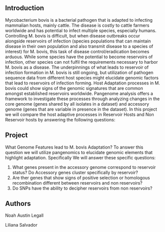 ## Introduction 
Mycobacterium bovis is a bacterial pathogen that is adapted to infecting mammalian hosts, mainly cattle. The disease is costly to cattle farmers worldwide and has potential to infect multiple species, especially humans. Controlling M. bovis is difficult, but when disease outbreaks occur alongside reservoirs of infection (species populations that can maintain disease in their own population and also transmit disease to a species of interest) for M. bovis, this task of disease control/eradication becomes arduous. While some species have the potential to become reservoirs of infection, other species can not fulfil the requirements necessary to harbor M. bovis as a disease. The underpinnings of what leads to reservoir of infection formation in M. bovis is still ongoing, but utilization of pathogen sequence data from different host species might elucidate genomic factors that lead to reservoirs of infection forming. Host Adaptation processes in M. bovis could show signs of the genomic signatures that are common amongst established reservoirs worldwide. Pangenome analysis offers a framework to investigate these processes through analyzing changes in the core genome (genes shared by all isolates in a dataset) and accessory genome (genes that are variable in presence in the dataset). In this project we will compare the host adaptive processes in Reservoir Hosts and Non Reservoir hosts by answering the following questions:

## Project
What Genome Features lead to M. bovis Adaptation? To answer this question we will utilize pangenomics to elucidate genomic elements that highlight adaptation. Specifically We will answer these specific questions:
	
1) What genes present in the accessory genome correspond to reservoir status? Do Accessory genes cluster specifically by reservoir?
2) Are ther genes that show signs of positive selection or homologous recombination different between reservoirs and non reservoirs?
3) Do SNPs have the ability to decipher reservoirs from non reservoirs?

		
## Authors

Noah Austin Legall

Liliana Salvador
